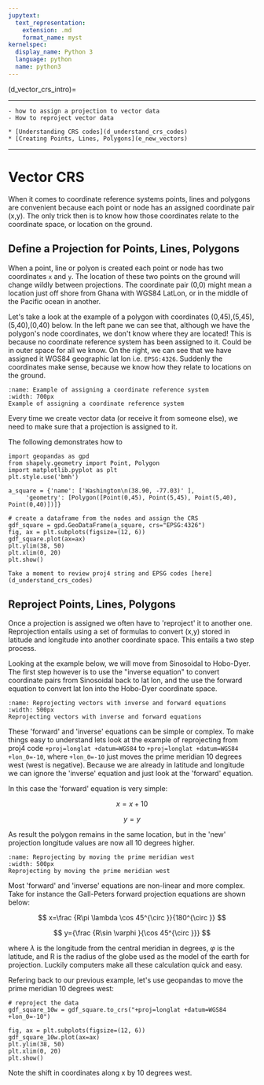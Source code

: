 ```yaml
---
jupytext:
  text_representation:
    extension: .md
    format_name: myst
kernelspec:
  display_name: Python 3
  language: python
  name: python3
---
```


(d_vector_crs_intro)=

----------------

```{admonition} Learning Objectives
- how to assign a projection to vector data
- How to reproject vector data
```
```{admonition} Review
* [Understanding CRS codes](d_understand_crs_codes)
* [Creating Points, Lines, Polygons](e_new_vectors)
```
----------------

# Vector CRS 
When it comes to coordinate reference systems points, lines and polygons are convenient because each point or node has an assigned coordinate pair (x,y). The only trick then is to know how those coordinates relate to the coordinate space, or location on the ground. 

## Define a Projection for Points, Lines, Polygons
When a point, line or polyon is created each point or node has two coordinates `x` and `y`. The location of these two points on the ground will change wildly between projections. The coordinate pair (0,0) might mean a location just off shore from Ghana with WGS84 LatLon, or in the middle of the Pacific ocean in another. 

Let's take a look at the example of a polygon with coordinates (0,45),(5,45),(5,40),(0,40) below. In the left pane we can see that, although we have the polygon's node coordinates, we don't know where they are located! This is because no coordinate reference system has been assigned to it. Could be in outer space for all we know. On the right, we can see that we have assigned it WGS84 geographic lat lon i.e. `EPSG:4326`. Suddenly the coordinates make sense, because we know how they relate to locations on the ground.   

```{figure} ../_static/d_crs/d_crs_assigned.png
:name: Example of assigning a coordinate reference system
:width: 700px
Example of assigning a coordinate reference system
```
Every time we create vector data (or receive it from someone else), we need to make sure that a projection is assigned to it. 

The following demonstrates how to 

```{code-cell} ipython3
import geopandas as gpd
from shapely.geometry import Point, Polygon
import matplotlib.pyplot as plt
plt.style.use('bmh')  

a_square = {'name': ['Washington\n(38.90, -77.03)' ], 
     'geometry': [Polygon([Point(0,45), Point(5,45), Point(5,40), Point(0,40)])]}

# create a dataframe from the nodes and assign the CRS
gdf_square = gpd.GeoDataFrame(a_square, crs="EPSG:4326")  
fig, ax = plt.subplots(figsize=(12, 6))
gdf_square.plot(ax=ax)
plt.ylim(38, 50)
plt.xlim(0, 20)
plt.show()
```

```{note}
Take a moment to review proj4 string and EPSG codes [here](d_understand_crs_codes)
```
 
## Reproject Points, Lines, Polygons
Once a projection is assigned we often have to 'reproject' it to another one. Reprojection entails using a set of formulas to convert (x,y) stored in latitude and longitude into another coordinate space. This entails a two step process. 

Looking at the example below, we will move from Sinosoidal to Hobo-Dyer. The first step however is to use the "inverse equation" to convert coordinate pairs from Sinosoidal back to lat lon, and the use the forward equation to convert lat lon into the Hobo-Dyer coordinate space. 

```{figure} ../_static/d_crs/d_reprojection_example.jpg
:name: Reprojecting vectors with inverse and forward equations
:width: 500px
Reprojecting vectors with inverse and forward equations
```

<!-- Affine transformations allows us to use simple systems of linear equations to manipulate any point or set of points. It allows us to move, stretch, or even rotate a point or set of points. In this case it is used to move and reshape vector data (point, lines, polygons). In this case we will learn how affine transforms are used to reproject data. -->

These 'forward' and 'inverse' equations can be simple or complex. To make things easy to understand lets look at the example of reprojecting from proj4 code `+proj=longlat +datum=WGS84` to `+proj=longlat +datum=WGS84 +lon_0=-10`, where `+lon_0=-10` just moves the prime meridian 10 degrees west (west is negative). Because we are already in latitude and longitude we can ignore the 'inverse' equation and just look at the 'forward' equation. 

In this case the 'forward' equation is very simple:

$$
x = x + 10 
$$

$$
y = y
$$

As result the polygon remains in the same location, but in the 'new' projection longitude values are now all 10 degrees higher. 

```{figure} ../_static/d_crs/d_europe_translate_vector.png
:name: Reprojecting by moving the prime meridian west
:width: 500px
Reprojecting by moving the prime meridian west
```
Most 'forward' and 'inverse' equations are non-linear and more complex. Take for instance the Gall-Peters forward projection equations are shown below: 

$$
x=\frac {R\pi \lambda \cos 45^{\circ }}{180^{\circ }}
$$

$$
y={\frac {R\sin \varphi }{\cos 45^{\circ }}} 
$$

where $\lambda$ is the longitude from the central meridian in degrees, $\varphi$ is the latitude, and R is the radius of the globe used as the model of the earth for projection. Luckily computers make all these calculation quick and easy. 

Refering back to our previous example, let's use geopandas to move the prime meridian 10 degrees west: 

```{code-cell} ipython3
# reproject the data
gdf_square_10w = gdf_square.to_crs("+proj=longlat +datum=WGS84 +lon_0=-10")

fig, ax = plt.subplots(figsize=(12, 6))
gdf_square_10w.plot(ax=ax)
plt.ylim(38, 50)
plt.xlim(0, 20)
plt.show()
```
Note the shift in coordinates along x by 10 degrees west.

<!--
https://kartoweb.itc.nl/geometrics/Coordinate%20transformations/coordtrans.html

 https://geopandas.org/gallery/plotting_with_geoplot.html

https://geocompr.robinlovelace.net/geometric-operations.html
 In this section we will learn how to reproject vector data:


 Affine transformation is any transformation that preserves lines and parallelism. However, angles or length are not necessarily preserved. Affine transformations include, among others, shifting (translation), scaling and rotation. Additionally, it is possible to use any combination of these. Affine transformations are an essential part of geocomputation. For example, shifting is needed for labels placement, scaling is used in non-contiguous area cartograms (see Section 8.6), and many affine transformations are applied when reprojecting or improving the geometry that was created based on a distorted or wrongly projected map. The sf package implements affine transformation for objects of classes sfg and sfc.

nz_sfc = st_geometry(nz)

Shifting moves every point by the same distance in map units. It could be done by adding a numerical vector to a vector object. For example, the code below shifts all y-coordinates by 100,000 meters to the north, but leaves the x-coordinates untouched (left panel of Figure 5.5).

nz_shift = nz_sfc + c(0, 100000)

Scaling enlarges or shrinks objects by a factor. It can be applied either globally or locally. Global scaling increases or decreases all coordinates values in relation to the origin coordinates, while keeping all geometries topological relations intact. It can be done by subtraction or multiplication of asfg or sfc object.

Local scaling treats geometries independently and requires points around which geometries are going to be scaled, e.g., centroids. In the example below, each geometry is shrunk by a factor of two around the centroids (middle panel in Figure 5.5). To achieve that, each object is firstly shifted in a way that its center has coordinates of 0, 0 ((nz_sfc - nz_centroid_sfc)). Next, the sizes of the geometries are reduced by half (* 0.5). Finally, each object’s centroid is moved back to the input data coordinates (+ nz_centroid_sfc).

nz_centroid_sfc = st_centroid(nz_sfc)
nz_scale = (nz_sfc - nz_centroid_sfc) * 0.5 + nz_centroid_sfc

Rotation of two-dimensional coordinates requires a rotation matrix:

R=[cosθ−sinθsinθcosθ]

It rotates points in a clockwise direction. The rotation matrix can be implemented in R as:

rotation = function(a){
  r = a * pi / 180 #degrees to radians
  matrix(c(cos(r), sin(r), -sin(r), cos(r)), nrow = 2, ncol = 2)
} 

The rotation function accepts one argument a - a rotation angle in degrees. Rotation could be done around selected points, such as centroids (right panel of Figure 5.5). See vignette("sf3") for more examples.

nz_rotate = (nz_sfc - nz_centroid_sfc) * rotation(30) + nz_centroid_sfc

Illustrations of affine transformations: shift, scale and rotate.

FIGURE 5.5: Illustrations of affine transformations: shift, scale and rotate.

Finally, the newly created geometries can replace the old ones with the st_set_geometry() function:

nz_scale_sf = st_set_geometry(nz, nz_scale) -->
